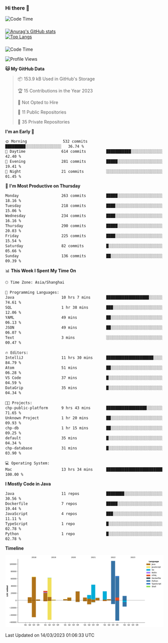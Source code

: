 ### Hi there 👋 

![Code Time](https://img.shields.io/endpoint?style=flat&url=https://codetime-api.datreks.com/badge/1061?logoColor=white%26project=%26recentMS=0%26showProject=false)

<!--
**Muyiafan/Muyiafan** is a ✨ _special_ ✨ repository because its `README.md` (this file) appears on your GitHub profile.

Here are some ideas to get you started:

- 🔭 I’m currently working on ...
- 🌱 I’m currently learning ...
- 👯 I’m looking to collaborate on ...
- 🤔 I’m looking for help with ...
- 💬 Ask me about ...
- 📫 How to reach me: ...
- 😄 Pronouns: ...
- ⚡ Fun fact: ...
-->

### 

[![Anurag's GitHub stats](https://github-readme-stats.vercel.app/api?username=Muyiafan)](https://github.com/anuraghazra/github-readme-stats)
<br>
[![Top Langs](https://github-readme-stats.vercel.app/api/top-langs/?username=Muyiafan)](https://github.com/anuraghazra/github-readme-stats)

### 

<!--START_SECTION:waka-->
![Code Time](http://img.shields.io/badge/Code%20Time-5%2C659%20hrs%2013%20mins-blue)

![Profile Views](http://img.shields.io/badge/Profile%20Views-0-blue)

**🐱 My GitHub Data** 

> 📦 153.9 kB Used in GitHub's Storage 
 > 
> 🏆 15 Contributions in the Year 2023
 > 
> 🚫 Not Opted to Hire
 > 
> 📜 11 Public Repositories 
 > 
> 🔑 35 Private Repositories 
 > 
**I'm an Early 🐤** 

```text
🌞 Morning                532 commits         █████████░░░░░░░░░░░░░░░░   36.74 % 
🌆 Daytime                614 commits         ███████████░░░░░░░░░░░░░░   42.40 % 
🌃 Evening                281 commits         █████░░░░░░░░░░░░░░░░░░░░   19.41 % 
🌙 Night                  21 commits          ░░░░░░░░░░░░░░░░░░░░░░░░░   01.45 % 
```
📅 **I'm Most Productive on Thursday** 

```text
Monday                   263 commits         █████░░░░░░░░░░░░░░░░░░░░   18.16 % 
Tuesday                  218 commits         ████░░░░░░░░░░░░░░░░░░░░░   15.06 % 
Wednesday                234 commits         ████░░░░░░░░░░░░░░░░░░░░░   16.16 % 
Thursday                 290 commits         █████░░░░░░░░░░░░░░░░░░░░   20.03 % 
Friday                   225 commits         ████░░░░░░░░░░░░░░░░░░░░░   15.54 % 
Saturday                 82 commits          █░░░░░░░░░░░░░░░░░░░░░░░░   05.66 % 
Sunday                   136 commits         ██░░░░░░░░░░░░░░░░░░░░░░░   09.39 % 
```


📊 **This Week I Spent My Time On** 

```text
🕑︎ Time Zone: Asia/Shanghai

💬 Programming Languages: 
Java                     10 hrs 7 mins       ███████████████████░░░░░░   74.61 % 
SQL                      1 hr 38 mins        ███░░░░░░░░░░░░░░░░░░░░░░   12.06 % 
YAML                     49 mins             ██░░░░░░░░░░░░░░░░░░░░░░░   06.13 % 
JSON                     49 mins             ██░░░░░░░░░░░░░░░░░░░░░░░   06.07 % 
Text                     3 mins              ░░░░░░░░░░░░░░░░░░░░░░░░░   00.47 % 

🔥 Editors: 
IntelliJ                 11 hrs 30 mins      █████████████████████░░░░   84.79 % 
Atom                     51 mins             ██░░░░░░░░░░░░░░░░░░░░░░░   06.28 % 
VS Code                  37 mins             █░░░░░░░░░░░░░░░░░░░░░░░░   04.59 % 
DataGrip                 35 mins             █░░░░░░░░░░░░░░░░░░░░░░░░   04.34 % 

🐱‍💻 Projects: 
chp-public-platform      9 hrs 43 mins       ██████████████████░░░░░░░   71.65 % 
Unknown Project          1 hr 20 mins        ██░░░░░░░░░░░░░░░░░░░░░░░   09.93 % 
chp-db                   1 hr 15 mins        ██░░░░░░░░░░░░░░░░░░░░░░░   09.25 % 
default                  35 mins             █░░░░░░░░░░░░░░░░░░░░░░░░   04.34 % 
chp-database             31 mins             █░░░░░░░░░░░░░░░░░░░░░░░░   03.90 % 

💻 Operating System: 
Mac                      13 hrs 34 mins      █████████████████████████   100.00 % 
```

**I Mostly Code in Java** 

```text
Java                     11 repos            ████████░░░░░░░░░░░░░░░░░   30.56 % 
Dockerfile               7 repos             █████░░░░░░░░░░░░░░░░░░░░   19.44 % 
JavaScript               4 repos             ███░░░░░░░░░░░░░░░░░░░░░░   11.11 % 
TypeScript               1 repo              █░░░░░░░░░░░░░░░░░░░░░░░░   02.78 % 
Python                   1 repo              █░░░░░░░░░░░░░░░░░░░░░░░░   02.78 % 
```



**Timeline**

![Lines of Code chart](https://raw.githubusercontent.com/Muyiafan/Muyiafan/main/assets/bar_graph.png)


 Last Updated on 14/03/2023 01:06:33 UTC
<!--END_SECTION:waka-->
